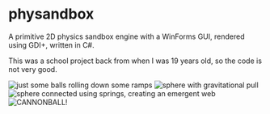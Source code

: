 # physandbox
A primitive 2D physics sandbox engine with a WinForms GUI, rendered using GDI+, written in C#.

This was a school project back from when I was 19 years old, so the code is not very good.

![just some balls rolling down some ramps](http://i.imgur.com/o6Ff3fe.png)
![sphere with gravitational pull](http://i.imgur.com/RJgzhMc.png)
![sphere connected using springs, creating an emergent web](http://i.imgur.com/donVv4d.png)
![CANNONBALL!](http://i.imgur.com/jZEn30p.png)
